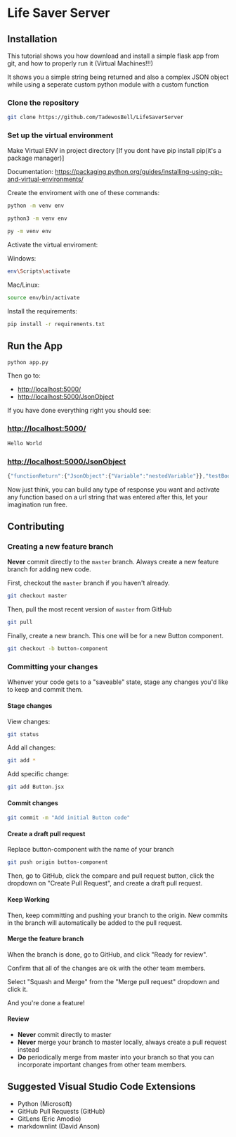 # Life Saver Server

## Installation

This tutorial shows you how download and install a simple flask app from git, and how to properly run it (Virtual Machines!!!)

It shows you a simple string being returned and also a complex JSON object while using a seperate custom python module with
a custom function

### Clone the repository

```sh
git clone https://github.com/TadewosBell/LifeSaverServer
```

### Set up the virtual environment

Make Virtual ENV in project directory [If you dont have pip install pip(it's a package manager)]

Documentation: <https://packaging.python.org/guides/installing-using-pip-and-virtual-environments/>

Create the enviroment with one of these commands:

```sh
python -m venv env
```

```sh
python3 -m venv env
```

```sh
py -m venv env
```

Activate the virtual enviroment:

Windows:

```sh
env\Scripts\activate
```

Mac/Linux:

```sh
source env/bin/activate
```

Install the requirements:

```sh
pip install -r requirements.txt
```

## Run the App

```sh
python app.py
```

Then go to:

* <http://localhost:5000/>
* <http://localhost:5000/JsonObject>

If you have done everything right you should see:

### <http://localhost:5000/>

```sh
Hello World
```

### <http://localhost:5000/JsonObject>

```js
{"functionReturn":{"JsonObject":{"Variable":"nestedVariable"}},"testBool":false,"testNumber":1,"testString":"1"}: for the JsonObject directory
```

Now just think, you can build any type of response you want and activate any function based on a url string that was entered after this, let your imagination run free.

## Contributing

### Creating a new feature branch

**Never** commit directly to the `master` branch. Always create a new feature branch for adding new code.

First, checkout the `master` branch if you haven't already.

```sh
git checkout master
```

Then, pull the most recent version of `master` from GitHub

```sh
git pull
```

Finally, create a new branch. This one will be for a new Button component.

```sh
git checkout -b button-component
```

### Committing your changes

Whenver your code gets to a "saveable" state, stage any changes you'd like to keep and commit them.

#### Stage changes

View changes:

```sh
git status
```

Add all changes:

```sh
git add *
```

Add specific change:

```sh
git add Button.jsx
```

#### Commit changes

```sh
git commit -m "Add initial Button code"
```

#### Create a draft pull request

Replace button-component with the name of your branch

```sh
git push origin button-component
```

Then, go to GitHub, click the compare and pull request button, click the dropdown on "Create Pull Request", and create a draft pull request.

#### Keep Working

Then, keep committing and pushing your branch to the origin. New commits in the branch will automatically be added to the pull request.

#### Merge the feature branch

When the branch is done, go to GitHub, and click "Ready for review".

Confirm that all of the changes are ok with the other team members.

Select "Squash and Merge" from the "Merge pull request" dropdown and click it.

And you're done a feature!

#### Review

* **Never** commit directly to master
* **Never** merge your branch to master locally, always create a pull request instead
* **Do** periodically merge from master into your branch so that you can incorporate important changes from other team members.

## Suggested Visual Studio Code Extensions

* Python (Microsoft)
* GitHub Pull Requests (GitHub)
* GitLens (Eric Amodio)
* markdownlint (David Anson)
